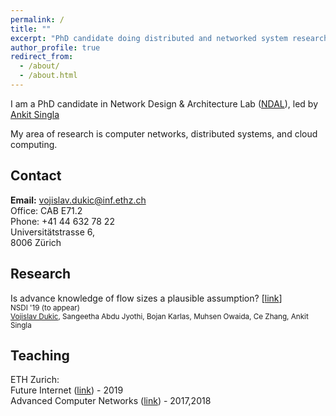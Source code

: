 ```yaml
---
permalink: /
title: ""
excerpt: "PhD candidate doing distributed and networked system research"
author_profile: true
redirect_from:
  - /about/
  - /about.html
---
```


I am a PhD candidate in Network Design & Architecture Lab (<a href="https://ndal.ethz.ch/">NDAL</a>), led by <a href="https://people.inf.ethz.ch/asingla/">Ankit Singla</a>

My area of research is computer networks, distributed systems, and cloud computing.

Contact
------
<b>Email:</b> vojislav.dukic@inf.ethz.ch <br/>
Office: CAB  E71.2 <br />
Phone: +41 44 632 78 22 <br />
Universitätstrasse 6, <br />
8006 Zürich <br />

Research
------

Is advance knowledge of flow sizes a plausible assumption? [<a href="publications/2018-12-21-NSDI_flow_size/">link</a>] <br />
<small>NSDI '19 (to appear)</small> <br />
<small><u>Vojislav Dukic</u>, Sangeetha Abdu Jyothi, Bojan Karlas, Muhsen Owaida, Ce Zhang, Ankit Singla</small>

Teaching
------
ETH Zurich:<br />
Future Internet (<a href="https://ndal.ethz.ch/courses/fi.html">link</a>) - 2019 <br />
Advanced Computer Networks (<a href="https://ndal.ethz.ch/courses/acn.html">link</a>) - 2017,2018 <br />

